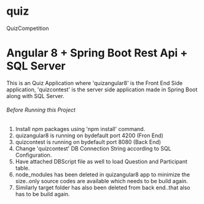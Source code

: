 # quiz
QuizCompetition

# Angular 8 + Spring Boot Rest Api + SQL Server
This is an Quiz Application where 'quizangular8' is the Front End Side application, 
'quizcontest' is the server side application made in Spring Boot along with SQL Server.

###### Before Running this Project
 1. Install npm packages using 'npm install' command.
 2. quizangular8 is running on bydefault port 4200 (Fron End)
 3. quizcontest is running on bydefault port 8080 (Back End)
 4. Change 'quizcontest' DB Connection String according to SQL Configuration.
 5. Have attached DBScript file as well to load Question and Participant table.
 6. node_modules has been deleted in quizangular8 app to minimize the size..only source codes are available which needs to be build again.
 7. Similarly target folder has also been deleted from back end..that also has to be build again.

 
 




